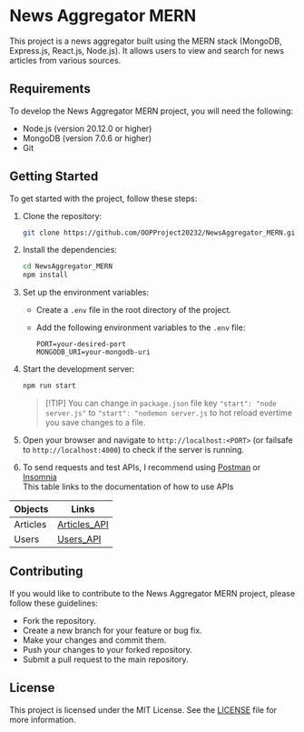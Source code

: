 # News Aggregator MERN

This project is a news aggregator built using the MERN stack (MongoDB, Express.js, React.js, Node.js). It allows users to view and search for news articles from various sources.

## Requirements

To develop the News Aggregator MERN project, you will need the following:

- Node.js (version 20.12.0 or higher)
- MongoDB (version 7.0.6 or higher)
- Git

## Getting Started

To get started with the project, follow these steps:

1. Clone the repository:

    ```bash
    git clone https://github.com/OOPProject20232/NewsAggregator_MERN.git
    ```

2. Install the dependencies:

    ```bash
    cd NewsAggregator_MERN
    npm install
    ```

3. Set up the environment variables:

    - Create a `.env` file in the root directory of the project.
    - Add the following environment variables to the `.env` file:

      ```plaintext
      PORT=your-desired-port
      MONGODB_URI=your-mongodb-uri
      ```

4. Start the development server:

    ```bash
    npm run start
    ```
    >[!TIP] You can change in `package.json` file key `"start": "node server.js"` to `"start": "nodemon server.js` to hot reload evertime you save changes to a file.

5. Open your browser and navigate to `http://localhost:<PORT>` (or failsafe to `http://localhost:4000`) to check if the server is running.
6. To send requests and test APIs, I recommend using [Postman](https://www.postman.com/) or [Insomnia](https://insomnia.rest/)
<br> This table links to the documentation of how to use APIs </br>

| Objects | Links |
|---------|-------|
| Articles| [Articles_API](docs/Articles_API.md)  |
| Users   | [Users_API](docs/Users_API.md)        |

## Contributing

If you would like to contribute to the News Aggregator MERN project, please follow these guidelines:

- Fork the repository.
- Create a new branch for your feature or bug fix.
- Make your changes and commit them.
- Push your changes to your forked repository.
- Submit a pull request to the main repository.

## License

This project is licensed under the MIT License. See the [LICENSE](LICENSE) file for more information.
